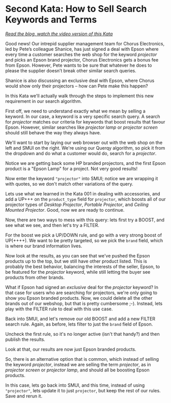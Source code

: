 # Second Kata: How to Sell Search Keywords and Terms

<i><a href="https://opensourceconnections.com/blog/2020/10/19/pete-learns-about-selling-search-keywords-with-chorus/" target="_BLANK">Read the blog, watch the video version of this Kata</a></i>

Good news! Our intrepid supplier management team for Chorus Electronics, led by Pete’s colleague Shanice, has just signed a deal with Epson where every time a customer searches the web shop for the keyword _projector_ and picks an Epson brand projector, Chorus Electronics gets a bonus fee from Epson. However, Pete wants to be sure that whatever he does to please the supplier doesn’t break other similar search queries.

Shanice is also discussing an exclusive deal with Epson, where Chorus would show only their projectors – how can Pete make this happen?

In this Kata we'll actually walk through the steps to implement this new requirement in our search algorithm.

First off, we need to understand exactly what we mean by selling a keyword.  In our case, a keyword is a very specific search query.  A search for _projector_ matches our criteria for keywords that boost results that favour Epson.   However, similar searches like _projector lamp_ or _projector screen_ should still behave the way they always have.  

We'll want to start by laying our web browser out with the web shop on the left and SMUI on the right.  We're using our Querqy algorithm, so pick it from the dropdown and do what a customer would do, search for a _projector_.

Notice we are getting back some HP branded projectors, and the first Epson product is a "Epson Lamp" for a project.  Not very good results!

Now enter the keyword `"projector"` into SMUI; notice we are wrapping it with quotes, so we don't match other variations of the query.

Lets use what we learned in the Kata 001 in dealing with accessories, and add a UP+++ on the `product_type` field for `projector`, which boosts all of our projector types of _Desktop Projector_, _Portable Projector_, and _Ceiling Mounted Projector_.  Good, now we are ready to continue.


Now, there are two ways to mess with this query:  lets first try a BOOST, and see what we see, and then let's try a FILTER.


For the boost we pick a UP/DOWN rule, and go with a very strong boost of UP(++++).  We want to be pretty targeted, so we pick the `brand` field, which is where our brand information lives.

Now look at the results, as you can see that we've pushed the Epson products up to the top, but we still have other product listed.   This is probably the best behavior, balancing the interests of the seller, Epson, to be featured for the _projector_ keyword, while still letting the buyer see products from other brands.

What if Epson had signed an *exclusive* deal for the _projector_ keyword?  In that case for users who are searching for projectors, we're only going to show you Epson branded products.  Now, we could delete all the other brands out of our webshop, but that is pretty cumbersome ;-).   Instead, lets play with the FILTER rule to deal with this use case.

Back into SMUI, and let's remove our old BOOST and add a new FILTER search rule.  Again, as before, lets filter to just the `brand` field of Epson.

Uncheck the first rule, so it's no longer active (isn't that handy?) and then publish the results.

Look at that, our results are now just Epson branded products.   

So, there is an alternative option that is common, which instead of selling the keyword _projector_, instead we are selling the term _projector_, as in _projector screen_ or _projector lamp_, and should all be boosting Epson products.

In this case, lets go back into SMUI, and this time, instead of using `"projector"`, lets update it to just `projector`, but keep the rest of our rules.  Save and rerun it.
